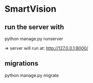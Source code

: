 # SmartVision

## run the server with 
python manage.py runserver

=> server will run at: http://127.0.0.1:8000/

## migrations

python manage.py migrate